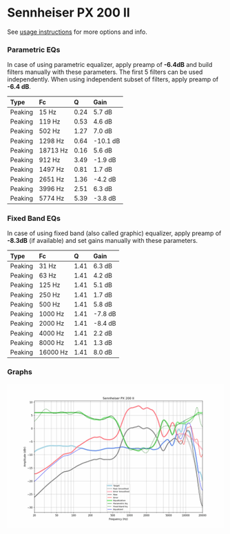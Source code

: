# Sennheiser PX 200 II
See [usage instructions](https://github.com/jaakkopasanen/AutoEq#usage) for more options and info.

### Parametric EQs
In case of using parametric equalizer, apply preamp of **-6.4dB** and build filters manually
with these parameters. The first 5 filters can be used independently.
When using independent subset of filters, apply preamp of **-6.4 dB**.

| Type    | Fc       |    Q | Gain     |
|:--------|:---------|:-----|:---------|
| Peaking | 15 Hz    | 0.24 | 5.7 dB   |
| Peaking | 119 Hz   | 0.53 | 4.6 dB   |
| Peaking | 502 Hz   | 1.27 | 7.0 dB   |
| Peaking | 1298 Hz  | 0.64 | -10.1 dB |
| Peaking | 18713 Hz | 0.16 | 5.6 dB   |
| Peaking | 912 Hz   | 3.49 | -1.9 dB  |
| Peaking | 1497 Hz  | 0.81 | 1.7 dB   |
| Peaking | 2651 Hz  | 1.36 | -4.2 dB  |
| Peaking | 3996 Hz  | 2.51 | 6.3 dB   |
| Peaking | 5774 Hz  | 5.39 | -3.8 dB  |

### Fixed Band EQs
In case of using fixed band (also called graphic) equalizer, apply preamp of **-8.3dB**
(if available) and set gains manually with these parameters.

| Type    | Fc       |    Q | Gain    |
|:--------|:---------|:-----|:--------|
| Peaking | 31 Hz    | 1.41 | 6.3 dB  |
| Peaking | 63 Hz    | 1.41 | 4.2 dB  |
| Peaking | 125 Hz   | 1.41 | 5.1 dB  |
| Peaking | 250 Hz   | 1.41 | 1.7 dB  |
| Peaking | 500 Hz   | 1.41 | 5.8 dB  |
| Peaking | 1000 Hz  | 1.41 | -7.8 dB |
| Peaking | 2000 Hz  | 1.41 | -8.4 dB |
| Peaking | 4000 Hz  | 1.41 | 2.2 dB  |
| Peaking | 8000 Hz  | 1.41 | 1.3 dB  |
| Peaking | 16000 Hz | 1.41 | 8.0 dB  |

### Graphs
![](./Sennheiser%20PX%20200%20II.png)
